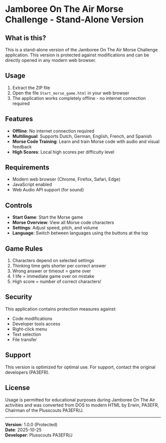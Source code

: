 # Jamboree On The Air Morse Challenge - Stand-Alone Version

## What is this?
This is a stand-alone version of the Jamboree On The Air Morse Challenge application. This version is protected against modifications and can be directly opened in any modern web browser.

## Usage
1. Extract the ZIP file
2. Open the file `Start_morse_game.html` in your web browser
3. The application works completely offline - no internet connection required

## Features
- **Offline**: No internet connection required
- **Multilingual**: Supports Dutch, German, English, French, and Spanish
- **Morse Code Training**: Learn and train Morse code with audio and visual feedback
- **High Scores**: Local high scores per difficulty level

## Requirements
- Modern web browser (Chrome, Firefox, Safari, Edge)
- JavaScript enabled
- Web Audio API support (for sound)

## Controls
- **Start Game**: Start the Morse game
- **Morse Overview**: View all Morse code characters
- **Settings**: Adjust speed, pitch, and volume
- **Language**: Switch between languages using the buttons at the top

## Game Rules
1. Characters depend on selected settings
2. Thinking time gets shorter per correct answer
3. Wrong answer or timeout = game over
4. 1 life = immediate game over on mistake
5. High score = number of correct characters!

## Security
This application contains protection measures against:
- Code modifications
- Developer tools access
- Right-click menu
- Text selection
- File transfer

## Support
This version is optimized for optimal use. For support, contact the original developers (PA3EFR).

## License
Usage is permitted for educational purposes during Jamboree On The Air activities and was converted from DOS to modern HTML by Erwin, PA3EFR, Chairman of the Plusscouts PA3EFR/J.

---
**Version**: 1.0.0 (Protected)  
**Date**: 2025-10-25  
**Developer**: Plusscouts PA3EFR/J
